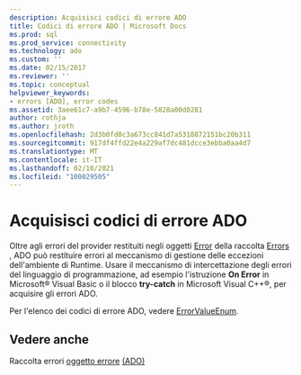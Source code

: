 ```yaml
---
description: Acquisisci codici di errore ADO
title: Codici di errore ADO | Microsoft Docs
ms.prod: sql
ms.prod_service: connectivity
ms.technology: ado
ms.custom: ''
ms.date: 02/15/2017
ms.reviewer: ''
ms.topic: conceptual
helpviewer_keywords:
- errors [ADO], error codes
ms.assetid: 3aee61c7-a9b7-4596-b78e-5828a00d0281
author: rothja
ms.author: jroth
ms.openlocfilehash: 2d3b0fd0c3a673cc841d7a5318872151bc20b311
ms.sourcegitcommit: 917df4ffd22e4a229af7dc481dcce3ebba0aa4d7
ms.translationtype: MT
ms.contentlocale: it-IT
ms.lasthandoff: 02/10/2021
ms.locfileid: "100029505"
---
```

# <a name="capture-ado-error-codes"></a>Acquisisci codici di errore ADO
Oltre agli errori del provider restituiti negli oggetti [Error](../../reference/ado-api/error-object.md) della raccolta [Errors](../../reference/ado-api/errors-collection-ado.md) , ADO può restituire errori al meccanismo di gestione delle eccezioni dell'ambiente di Runtime. Usare il meccanismo di intercettazione degli errori del linguaggio di programmazione, ad esempio l'istruzione **On Error** in Microsoft® Visual Basic o il blocco **try-catch** in Microsoft Visual C++®, per acquisire gli errori ADO.

 Per l'elenco dei codici di errore ADO, vedere [ErrorValueEnum](../../reference/ado-api/errorvalueenum.md).

## <a name="see-also"></a>Vedere anche
 Raccolta errori [oggetto errore](../../reference/ado-api/error-object.md) [(ADO)](../../reference/ado-api/errors-collection-ado.md)